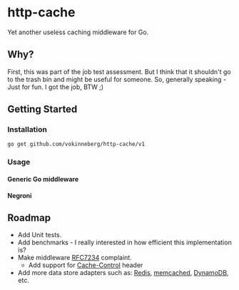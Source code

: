 # http-cache

Yet another useless caching middleware for Go.

## Why?

First, this was part of the job test assessment. But I think that it shouldn't go to the trash bin and might be useful for someone. So, generally speaking - Just for fun. I got the job, BTW ;)

## Getting Started

### Installation

`go get github.com/vokinneberg/http-cache/v1`

### Usage

#### Generic Go middleware

#### Negroni

## Roadmap

* Add Unit tests.
* Add benchmarks - I really interested in how efficient this implementation is?
* Make middleware [RFC7234](https://tools.ietf.org/html/rfc7234) complaint.
  * Add support for [Cache-Control](https://developer.mozilla.org/en-US/docs/Web/HTTP/Headers/Cache-Control) header
* Add more data store adapters such as: [Redis](https://redis.io/), [memcached](https://www.memcached.org/), [DynamoDB](https://aws.amazon.com/dynamodb/), etc.
